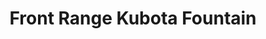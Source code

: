 ---
title: "Front Range Kubota Fountain"
url: /fountain/front-range-kubota-fountain/
shop: Baustoffe
---